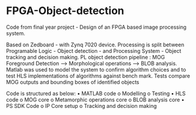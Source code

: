 # FPGA-Object-detection
Code from final year project - Design of an FPGA based image processing system.

Based on Zedboard - with Zynq 7020 device.
Processing is split between Programable Logic - Object detection - and Processing System - Object tracking and decision making. 
PL object detection pipeline : MOG Foreground Detection --> Morphological operations --> BLOB analysis.
Matlab was used to model the system to confirm algorithm choices and to test HLS implementations of algorithms against bench mark.
Tests compare MOG outputs and bounding boxes of identified objects

Code is structured as below:
  •	MATLAB code 
    o	Modelling
    o	Testing
  •	HLS code
    o	MOG core
    o	Metamorphic operations core
    o	BLOB analysis core
  •	PS SDK Code
    o	IP Core setup 
    o	Tracking and decision making
